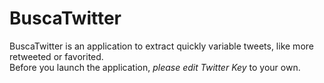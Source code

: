 BuscaTwitter
============

BuscaTwitter is an application to extract quickly variable tweets, like more retweeted or favorited.  
Before you launch the application, *please edit Twitter Key* to your own.
